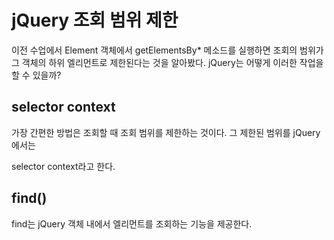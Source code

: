 # jQuery 조회 범위 제한

이전 수업에서 Element 객체에서 getElementsBy\* 메소드를 실행하면 조회의 범위가 그 객체의
하위 엘리먼트로 제한된다는 것을 알아봤다. jQuery는 어떻게 이러한 작업을 할 수 있을까?

## selector context

가장 간편한 방법은 조회할 때 조회 범위를 제한하는 것이다. 그 제한된 범위를 jQuery에서는

selector context라고 한다.

## find()

find는 jQuery 객체 내에서 엘리먼트를 조회하는 기능을 제공한다.
